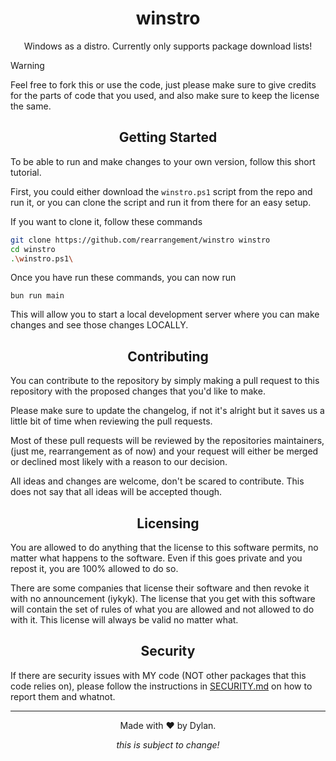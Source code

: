 <div align="center">
<h1>
winstro
</h1>

Windows as a distro. Currently only supports package download lists!
</div>

> [!WARNING] 
> Feel free to fork this or use the code, 
> just please make sure to give credits for 
> the parts of code that you used, and also make 
> sure to keep the license the same.

<div align="center">
<h2>Getting Started</h2>
</div>
To be able to run and make changes to your own version, follow this short tutorial.

First, you could either download the `winstro.ps1` script from the repo and run it, or you can clone the script and run it from there for an easy setup.

If you want to clone it, follow these commands
```bash
git clone https://github.com/rearrangement/winstro winstro
cd winstro
.\winstro.ps1\
```

Once you have run these commands, you can now run

`bun run main`

This will allow you to start a local development server where you can make changes and see those changes LOCALLY.

<div align="center">
<h2>Contributing</h2>
</div>

You can contribute to the repository by simply making a pull request to this repository with the proposed changes that you'd like to make.

Please make sure to update the changelog, if not it's alright but it saves us a little bit of time when reviewing the pull requests.

Most of these pull requests will be reviewed by the repositories maintainers, (just me, rearrangement as of now) and your request will either be merged or declined most likely with a reason to our decision.

All ideas and changes are welcome, don't be scared to contribute. This does not say that all ideas will be accepted though.

<div align="center">
<h2>Licensing</h2>
</div>

You are allowed to do anything that the license to this software permits, no matter what happens to the software. Even if this goes private and you repost it, you are 100% allowed to do so.

There are some companies that license their software and then revoke it with no announcement (iykyk). The license that you get with this software will contain the set of rules of what you are allowed and not allowed to do with it. This license will always be valid no matter what.

<div align="center">
<h2>Security</h2>
</div>

If there are security issues with MY code (NOT other packages that this code relies on), please follow the instructions in [SECURITY.md](https://github.com/rearrangement/winstro/blob/main/SECURITY.md) on how to report them and whatnot.

---
<div align="center">
Made with ❤️ by Dylan.

*this is subject to change!*
</div>
